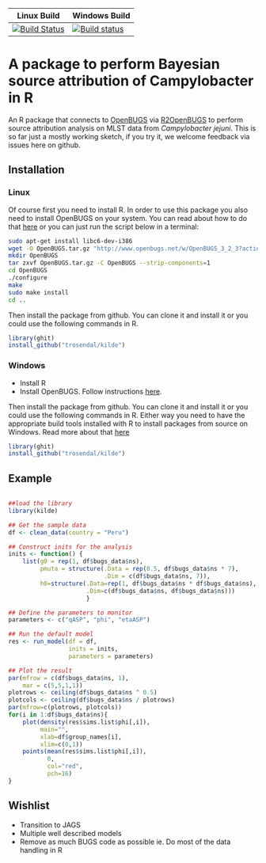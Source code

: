 |Linux Build|Windows Build|
|----|----|
|[![Build Status](https://travis-ci.org/trosendal/kilde.svg)](https://travis-ci.org/trosendal/kilde)|[![Build status](https://ci.appveyor.com/api/projects/status/dlxa7wxqs2lrc2eh?svg=true)](https://ci.appveyor.com/project/trosendal/kilde)|
# A package to perform Bayesian source attribution of Campylobacter in R

An R package that connects to
[OpenBUGS](http://www.openbugs.net) via
[R2OpenBUGS](https://cran.r-project.org/web/packages/R2OpenBUGS/vignettes/R2OpenBUGS.pdf) to
perform source attribution analysis on MLST data from *Campylobacter
jejuni*. This is so far just a mostly working sketch, if you try it, we
welcome feedback via issues here on github. 

## Installation

### Linux

Of course first you need to install R. In order to use this package
you also need to install OpenBUGS on your system. You can read about
how to do that [here](http://www.openbugs.net/w/Downloads) or you can
just run the script below in a terminal:

```sh
sudo apt-get install libc6-dev-i386
wget -O OpenBUGS.tar.gz "http://www.openbugs.net/w/OpenBUGS_3_2_3?action=AttachFile&do=get&target=OpenBUGS-3.2.3.tar.gz"
mkdir OpenBUGS
tar zxvf OpenBUGS.tar.gz -C OpenBUGS --strip-components=1
cd OpenBUGS
./configure
make
sudo make install
cd ..
```

Then install the package from github. You can clone it and install it
or you could use the following commands in R.

```r
library(ghit)
install_github("trosendal/kilde")
```

### Windows

  * Install R
  * Install OpenBUGS. Follow instructions [here](http://www.openbugs.net/w/Downloads).

Then install the package from github. You can clone it and install it
or you could use the following commands in R. Either way you need to
have the appropriate build tools installed with R to install packages
from source on Windows. Read more about that [here](https://cran.r-project.org/bin/windows/Rtools/)

```r
library(ghit)
install_github("trosendal/kilde")
```

## Example

```r

##load the library
library(kilde)

## Get the sample data
df <- clean_data(country = "Peru")

## Construct inits for the analysis
inits <- function() {
    list(g0 = rep(1, df$bugs_data$ns), 
         pmuta = structure(.Data = rep(0.5, df$bugs_data$ns * 7), 
                           .Dim = c(df$bugs_data$ns, 7)), 
         h0=structure(.Data=rep(1, df$bugs_data$ns * df$bugs_data$ns), 
                      .Dim=c(df$bugs_data$ns, df$bugs_data$ns)))
					  }

## Define the parameters to monitor
parameters <- c("qASP", "phi", "etaASP")

## Run the default model
res <- run_model(df = df, 
                 inits = inits, 
                 parameters = parameters)

## Plot the result
par(mfrow = c(df$bugs_data$ns, 1),
    mar = c(5,5,1,1))
plotrows <- ceiling(df$bugs_data$ns ^ 0.5)
plotcols <- ceiling(df$bugs_data$ns / plotrows)
par(mfrow=c(plotrows, plotcols))
for(i in 1:df$bugs_data$ns){
    plot(density(res$sims.list$phi[,i]),
         main="",
         xlab=df$group_names[i],
         xlim=c(0,1))
    points(mean(res$sims.list$phi[,i]),
           0,
           col="red",
           pch=16)
}
```

## Wishlist

* Transition to JAGS
* Multiple well described models
* Remove as much BUGS code as possible ie. Do most of the data
  handling in R
